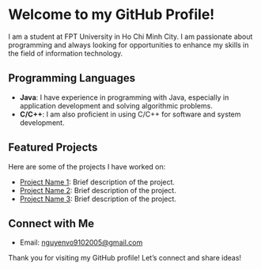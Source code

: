 # Welcome to my GitHub Profile!

I am a student at FPT University in Ho Chi Minh City. I am passionate about programming and always looking for opportunities to enhance my skills in the field of information technology.

## Programming Languages

- **Java**: I have experience in programming with Java, especially in application development and solving algorithmic problems.
- **C/C++**: I am also proficient in using C/C++ for software and system development.

## Featured Projects

Here are some of the projects I have worked on:

- [Project Name 1](link-to-project-1): Brief description of the project.
- [Project Name 2](link-to-project-2): Brief description of the project.
- [Project Name 3](link-to-project-3): Brief description of the project.

## Connect with Me

- Email: [nguyenvo9102005@gmail.com](mailto:nguyenvo9102005@gmail.com)

Thank you for visiting my GitHub profile! Let’s connect and share ideas!


